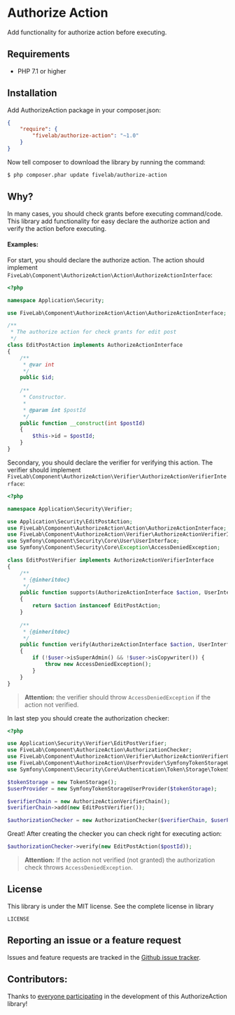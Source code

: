 Authorize Action
================

Add functionality for authorize action before executing.

Requirements
------------

* PHP 7.1 or higher

Installation
------------

Add AuthorizeAction package in your composer.json:

````json
{
    "require": {
        "fivelab/authorize-action": "~1.0"
    }
}
````

Now tell composer to download the library by running the command:

```bash
$ php composer.phar update fivelab/authorize-action
```

Why?
----

In many cases, you should check grants before executing command/code. This library add functionality for
easy declare the authorize action and verify the action before executing. 

#### Examples:

For start, you should declare the authorize action. The action should implement 
`FiveLab\Component\AuthorizeAction\Action\AuthorizeActionInterface`:

```php
<?php

namespace Application\Security;

use FiveLab\Component\AuthorizeAction\Action\AuthorizeActionInterface;

/**
 * The authorize action for check grants for edit post
 */
class EditPostAction implements AuthorizeActionInterface
{
    /**
     * @var int
     */
    public $id;
    
    /**
     * Constructor.
     * 
     * @param int $postId 
     */
    public function __construct(int $postId) 
    {
        $this->id = $postId;        
    }
}

```

Secondary, you should declare the verifier for verifying this action. The verifier should implement
`FiveLab\Component\AuthorizeAction\Verifier\AuthorizeActionVerifierInterface`:

```php
<?php

namespace Application\Security\Verifier;

use Application\Security\EditPostAction;
use FiveLab\Component\AuthorizeAction\Action\AuthorizeActionInterface;
use FiveLab\Component\AuthorizeAction\Verifier\AuthorizeActionVerifierInterface;
use Symfony\Component\Security\Core\User\UserInterface;
use Symfony\Component\Security\Core\Exception\AccessDeniedException;

class EditPostVerifier implements AuthorizeActionVerifierInterface
{
    /**
     * {@inheritdoc} 
     */
    public function supports(AuthorizeActionInterface $action, UserInterface $user): bool 
    {
        return $action instanceof EditPostAction;
    }
    
    /**
     * {@inheritdoc} 
     */
    public function verify(AuthorizeActionInterface $action, UserInterface $user): void 
    {
        if (!$user->isSuperAdmin() && !$user->isCopywriter()) {
            throw new AccessDeniedException();
        }
    }
}

```

> **Attention:** the verifier should throw `AccessDeniedException` if the action not verified.

In last step you should create the authorization checker:

```php
<?php

use Application\Security\Verifier\EditPostVerifier;
use FiveLab\Component\AuthorizeAction\AuthorizationChecker;
use FiveLab\Component\AuthorizeAction\Verifier\AuthorizeActionVerifierChain;
use FiveLab\Component\AuthorizeAction\UserProvider\SymfonyTokenStorageUserProvider;
use Symfony\Component\Security\Core\Authentication\Token\Storage\TokenStorage;

$tokenStorage = new TokenStorage();
$userProvider = new SymfonyTokenStorageUserProvider($tokenStorage);

$verifierChain = new AuthorizeActionVerifierChain();
$verifierChain->add(new EditPostVerifier());

$authorizationChecker = new AuthorizationChecker($verifierChain, $userProvider);

```

Great! After creating the checker you can check right for executing action:

```php
$authorizationChecker->verify(new EditPostAction($postId));
```  

> **Attention:** If the action not verified (not granted) the authorization check throws `AccessDeniedException`.


License
-------

This library is under the MIT license. See the complete license in library

```
LICENSE
```

Reporting an issue or a feature request
---------------------------------------

Issues and feature requests are tracked in the [Github issue tracker](https://github.com/FiveLab/AuthorizeAction/issues).

Contributors:
-------------

Thanks to [everyone participating](https://github.com/FiveLab/AuthorizeAction/graphs/contributors) in the development of this AuthorizeAction library!


